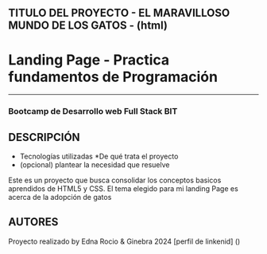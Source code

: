 ## TITULO DEL PROYECTO - EL MARAVILLOSO MUNDO DE LOS GATOS - (html)

<h1> Landing Page - Practica fundamentos de Programación </h1>

<hr>

<h3>Bootcamp de Desarrollo web Full Stack BIT </h3>

## DESCRIPCIÓN

* Tecnologías utilizadas
*De qué trata el proyecto
* (opcional) plantear la necesidad que resuelve
<P>Este es un proyecto que busca consolidar los conceptos basicos aprendidos de HTML5 y CSS. El tema elegido  para mi landing Page es acerca de la adopción de gatos</p>


## AUTORES

Proyecto realizado by Edna Rocio & Ginebra 2024
[perfil de linkenid] ()